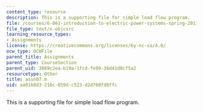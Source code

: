 ```yaml
---
content_type: resource
description: This is a supporting file for simple load flow program.
file: /courses/6-061-introduction-to-electric-power-systems-spring-2011/aa01b8d3216c059dc523d2d760fd8ffc_assn07.m
file_type: text/x-objcsrc
learning_resource_types:
- Assignments
license: https://creativecommons.org/licenses/by-nc-sa/4.0/
ocw_type: OCWFile
parent_title: Assignments
parent_type: CourseSection
parent_uid: 3869c2ea-b19a-1fcd-fe99-36d41d8cf5a2
resourcetype: Other
title: assn07.m
uid: aa01b8d3-216c-059d-c523-d2d760fd8ffc
---
```

This is a supporting file for simple load flow program.